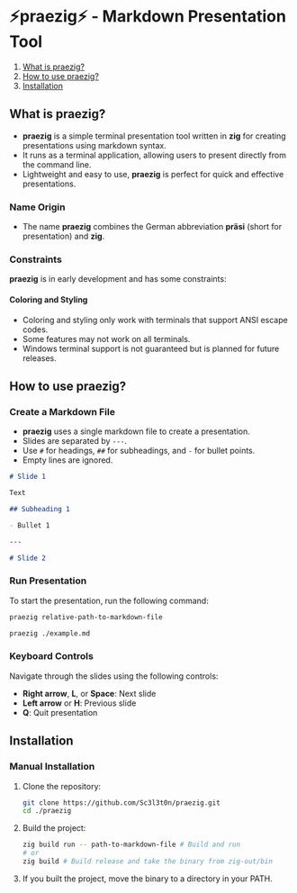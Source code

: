 # ⚡praezig⚡ - Markdown Presentation Tool

1. [What is praezig?](#what-is-praezig%3F)
2. [How to use praezig?](#how-to-use-praezig%3F)
3. [Installation](#installation)

## What is praezig?

- **praezig** is a simple terminal presentation tool written in **zig** for creating presentations using markdown syntax.
- It runs as a terminal application, allowing users to present directly from the command line.
- Lightweight and easy to use, **praezig** is perfect for quick and effective presentations.

### Name Origin

- The name **praezig** combines the German abbreviation **präsi** (short for presentation) and **zig**.

### Constraints

**praezig** is in early development and has some constraints:

#### Coloring and Styling

- Coloring and styling only work with terminals that support ANSI escape codes.
- Some features may not work on all terminals.
- Windows terminal support is not guaranteed but is planned for future releases.

## How to use praezig?

### Create a Markdown File

- **praezig** uses a single markdown file to create a presentation.
- Slides are separated by `---`.
- Use `#` for headings, `##` for subheadings, and `-` for bullet points.
- Empty lines are ignored.

```markdown
# Slide 1

Text

## Subheading 1

- Bullet 1

---

# Slide 2
```

### Run Presentation

To start the presentation, run the following command:

```bash
praezig relative-path-to-markdown-file

praezig ./example.md
```

### Keyboard Controls

Navigate through the slides using the following controls:

- **Right arrow**, **L**, or **Space**: Next slide
- **Left arrow** or **H**: Previous slide
- **Q**: Quit presentation

## Installation

### Manual Installation

1. Clone the repository:

   ```bash
   git clone https://github.com/Sc3l3t0n/praezig.git
   cd ./praezig
   ```

2. Build the project:

   ```bash
   zig build run -- path-to-markdown-file # Build and run
   # or
   zig build # Build release and take the binary from zig-out/bin
   ```

3. If you built the project, move the binary to a directory in your PATH.
